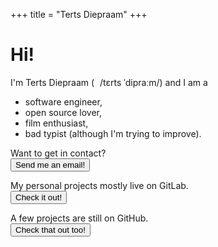 +++
title = "Terts Diepraam"
+++

# Hi!
I'm Terts Diepraam (<span style="cursor: pointer;" class="phonetic" onclick="new Audio('terts_diepraam.mpga').play();"><span style="margin-right: 1ch" class="fa fa-volume-up"></span>/tɛrts ˈdipraːm/</span>) and I am a

- software engineer,
- open source lover,
- film enthusiast,
- bad typist (although I'm trying to improve).

Want to get in contact?
<br>[<button>Send me an email!</button>](mailto:terts.diepraam@gmail.com)

My personal projects mostly live on GitLab.
<br>[<button>Check it out!</button>](https://gitlab.com/tertsdiepraam)

A few projects are still on GitHub.
<br>[<button>Check that out too!</button>](https://github.com/tertsdiepraam)